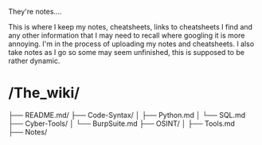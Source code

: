They're notes.... 

This is where I keep my notes, cheatsheets, links to cheatsheets I find and any other information that I may need to recall where googling it is more annoying.
I'm in the process of uploading my notes and cheatsheets. I also take notes as I go so some may seem unfinished, this is supposed to be rather dynamic.


# /The_wiki/
├── README.md/
├── Code-Syntax/
│   ├── Python.md
│   └── SQL.md
├── Cyber-Tools/
│   └── BurpSuite.md
├── OSINT/
│   ├── Tools.md              
├── Notes/
